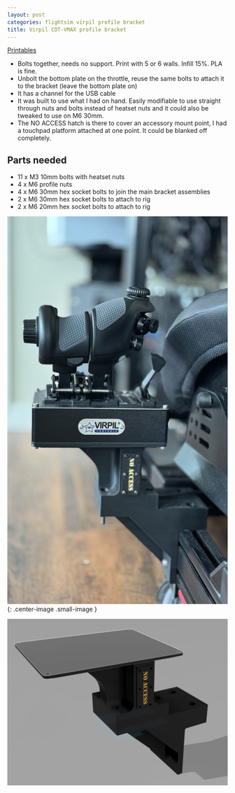```yaml
---
layout: post
categories: flightsim virpil profile bracket
title: Virpil CDT-VMAX profile bracket
---
```


[Printables](https://www.printables.com/model/1309679-virpil-cdt-vmax-profile-bracket)

- Bolts together, needs no support. Print with 5 or 6 walls. Infill 15%. PLA is fine.
- Unbolt the bottom plate on the throttle, reuse the same bolts to attach it to the bracket (leave the bottom plate on) 
- It has a channel for the USB cable
- It was built to use what I had on hand. Easily modifiable to use straight through nuts and bolts instead of heatset nuts and it could also be tweaked to use on M6 30mm.
- The NO ACCESS hatch is there to cover an accessory mount point, I had a touchpad platform attached at one point. It could be blanked off completely.

## Parts needed

- 11 x M3 10mm bolts with heatset nuts
- 4 x M6 profile nuts
- 4 x M6 30mm hex socket bolts to join the main bracket assemblies
- 2 x M6 30mm hex socket bolts to attach to rig
- 2 x M6 20mm hex socket bolts to attach to rig 

![thumbnail IMG 1336](../assets/vmax/thumbnail_IMG_1336.jpg){: .center-image .small-image }

![1](../assets/vmax/1.png)

